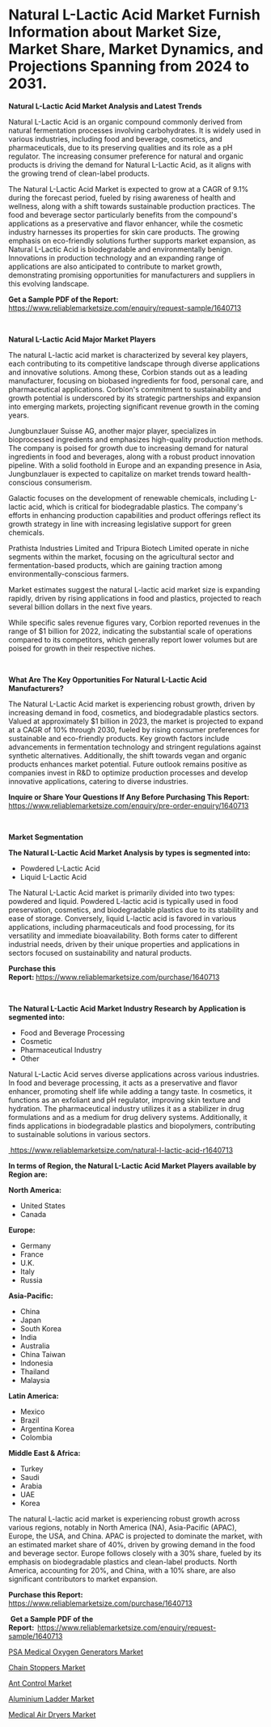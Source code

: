 <p><h1>Natural L-Lactic Acid Market Furnish Information about Market Size, Market Share, Market Dynamics, and Projections Spanning from 2024 to 2031.</h1></p><p><strong>Natural L-Lactic Acid Market Analysis and Latest Trends</strong></p>
<p><p>Natural L-Lactic Acid is an organic compound commonly derived from natural fermentation processes involving carbohydrates. It is widely used in various industries, including food and beverage, cosmetics, and pharmaceuticals, due to its preserving qualities and its role as a pH regulator. The increasing consumer preference for natural and organic products is driving the demand for Natural L-Lactic Acid, as it aligns with the growing trend of clean-label products.</p><p>The Natural L-Lactic Acid Market is expected to grow at a CAGR of 9.1% during the forecast period, fueled by rising awareness of health and wellness, along with a shift towards sustainable production practices. The food and beverage sector particularly benefits from the compound's applications as a preservative and flavor enhancer, while the cosmetic industry harnesses its properties for skin care products. The growing emphasis on eco-friendly solutions further supports market expansion, as Natural L-Lactic Acid is biodegradable and environmentally benign. Innovations in production technology and an expanding range of applications are also anticipated to contribute to market growth, demonstrating promising opportunities for manufacturers and suppliers in this evolving landscape.</p></p>
<p><strong>Get a Sample PDF of the Report:&nbsp;</strong> <a href="https://www.reliablemarketsize.com/enquiry/request-sample/1640713?utm_campaign=1144&utm_medium=2&utm_source=Github&utm_content=ia&utm_term=25092024&utm_id=natural-l-lactic-acid">https://www.reliablemarketsize.com/enquiry/request-sample/1640713</a></p>
<p>&nbsp;</p>
<p><strong>Natural L-Lactic Acid Major Market Players</strong></p>
<p><p>The natural L-lactic acid market is characterized by several key players, each contributing to its competitive landscape through diverse applications and innovative solutions. Among these, Corbion stands out as a leading manufacturer, focusing on biobased ingredients for food, personal care, and pharmaceutical applications. Corbion's commitment to sustainability and growth potential is underscored by its strategic partnerships and expansion into emerging markets, projecting significant revenue growth in the coming years.</p><p>Jungbunzlauer Suisse AG, another major player, specializes in bioprocessed ingredients and emphasizes high-quality production methods. The company is poised for growth due to increasing demand for natural ingredients in food and beverages, along with a robust product innovation pipeline. With a solid foothold in Europe and an expanding presence in Asia, Jungbunzlauer is expected to capitalize on market trends toward health-conscious consumerism.</p><p>Galactic focuses on the development of renewable chemicals, including L-lactic acid, which is critical for biodegradable plastics. The company's efforts in enhancing production capabilities and product offerings reflect its growth strategy in line with increasing legislative support for green chemicals.</p><p>Prathista Industries Limited and Tripura Biotech Limited operate in niche segments within the market, focusing on the agricultural sector and fermentation-based products, which are gaining traction among environmentally-conscious farmers.</p><p>Market estimates suggest the natural L-lactic acid market size is expanding rapidly, driven by rising applications in food and plastics, projected to reach several billion dollars in the next five years.</p><p>While specific sales revenue figures vary, Corbion reported revenues in the range of $1 billion for 2022, indicating the substantial scale of operations compared to its competitors, which generally report lower volumes but are poised for growth in their respective niches.</p></p>
<p>&nbsp;</p>
<p><strong>What Are The Key Opportunities For Natural L-Lactic Acid Manufacturers?</strong></p>
<p><p>The Natural L-Lactic Acid market is experiencing robust growth, driven by increasing demand in food, cosmetics, and biodegradable plastics sectors. Valued at approximately $1 billion in 2023, the market is projected to expand at a CAGR of 10% through 2030, fueled by rising consumer preferences for sustainable and eco-friendly products. Key growth factors include advancements in fermentation technology and stringent regulations against synthetic alternatives. Additionally, the shift towards vegan and organic products enhances market potential. Future outlook remains positive as companies invest in R&D to optimize production processes and develop innovative applications, catering to diverse industries.</p></p>
<p><strong>Inquire or Share Your Questions If Any Before Purchasing This Report:</strong> <a href="https://www.reliablemarketsize.com/enquiry/pre-order-enquiry/1640713?utm_campaign=1144&utm_medium=2&utm_source=Github&utm_content=ia&utm_term=25092024&utm_id=natural-l-lactic-acid">https://www.reliablemarketsize.com/enquiry/pre-order-enquiry/1640713</a></p>
<p>&nbsp;</p>
<p><strong>Market Segmentation</strong></p>
<p><strong>The Natural L-Lactic Acid Market Analysis by types is segmented into:</strong></p>
<p><ul><li>Powdered L-Lactic Acid</li><li>Liquid L-Lactic Acid</li></ul></p>
<p><p>The Natural L-Lactic Acid market is primarily divided into two types: powdered and liquid. Powdered L-lactic acid is typically used in food preservation, cosmetics, and biodegradable plastics due to its stability and ease of storage. Conversely, liquid L-lactic acid is favored in various applications, including pharmaceuticals and food processing, for its versatility and immediate bioavailability. Both forms cater to different industrial needs, driven by their unique properties and applications in sectors focused on sustainability and natural products.</p></p>
<p><strong>Purchase this Report:&nbsp;</strong><a href="https://www.reliablemarketsize.com/purchase/1640713?utm_campaign=1144&utm_medium=2&utm_source=Github&utm_content=ia&utm_term=25092024&utm_id=natural-l-lactic-acid">https://www.reliablemarketsize.com/purchase/1640713</a></p>
<p>&nbsp;</p>
<p><strong>The Natural L-Lactic Acid Market Industry Research by Application is segmented into:</strong></p>
<p><ul><li>Food and Beverage Processing</li><li>Cosmetic</li><li>Pharmaceutical Industry</li><li>Other</li></ul></p>
<p><p>Natural L-Lactic Acid serves diverse applications across various industries. In food and beverage processing, it acts as a preservative and flavor enhancer, promoting shelf life while adding a tangy taste. In cosmetics, it functions as an exfoliant and pH regulator, improving skin texture and hydration. The pharmaceutical industry utilizes it as a stabilizer in drug formulations and as a medium for drug delivery systems. Additionally, it finds applications in biodegradable plastics and biopolymers, contributing to sustainable solutions in various sectors.</p></p>
<p><a href="https://www.reliablemarketsize.com/natural-l-lactic-acid-r1640713?utm_campaign=1144&utm_medium=2&utm_source=Github&utm_content=ia&utm_term=25092024&utm_id=natural-l-lactic-acid">&nbsp;https://www.reliablemarketsize.com/natural-l-lactic-acid-r1640713</a></p>
<p><strong>In terms of Region, the Natural L-Lactic Acid Market Players available by Region are:</strong></p>
<p>
    <p> <strong> North America: </strong>
        <ul>
            <li>United States</li>
            <li>Canada</li>
        </ul>
        </p> 
    <p> <strong> Europe: </strong>
        <ul>
            <li>Germany</li>
            <li>France</li>
            <li>U.K.</li>
            <li>Italy</li>
            <li>Russia</li>
        </ul>
        </p> 
    <p> <strong> Asia-Pacific: </strong>
        <ul>
            <li>China</li>
            <li>Japan</li>
            <li>South Korea</li>
            <li>India</li>
            <li>Australia</li>
            <li>China Taiwan</li>
            <li>Indonesia</li>
            <li>Thailand</li>
            <li>Malaysia</li>
        </ul>
        </p> 
    <p> <strong> Latin America: </strong>
        <ul>
            <li>Mexico</li>
            <li>Brazil</li>
            <li>Argentina Korea</li>
            <li>Colombia</li>
        </ul>
        </p> 
    <p> <strong> Middle East & Africa: </strong>
        <ul>
            <li>Turkey</li>
            <li>Saudi</li>
            <li>Arabia</li>
            <li>UAE</li>
            <li>Korea</li>
        </ul>
    </p>
    </p>
<p><p>The natural L-lactic acid market is experiencing robust growth across various regions, notably in North America (NA), Asia-Pacific (APAC), Europe, the USA, and China. APAC is projected to dominate the market, with an estimated market share of 40%, driven by growing demand in the food and beverage sector. Europe follows closely with a 30% share, fueled by its emphasis on biodegradable plastics and clean-label products. North America, accounting for 20%, and China, with a 10% share, are also significant contributors to market expansion.</p></p>
<p><strong>Purchase this Report: </strong><a href="https://www.reliablemarketsize.com/purchase/1640713?utm_campaign=1144&utm_medium=2&utm_source=Github&utm_content=ia&utm_term=25092024&utm_id=natural-l-lactic-acid">https://www.reliablemarketsize.com/purchase/1640713</a></p>
<p>&nbsp;<strong>Get a Sample PDF of the Report:&nbsp;&nbsp;</strong><a href="https://www.reliablemarketsize.com/enquiry/request-sample/1640713?utm_campaign=1144&utm_medium=2&utm_source=Github&utm_content=ia&utm_term=25092024&utm_id=natural-l-lactic-acid">https://www.reliablemarketsize.com/enquiry/request-sample/1640713</a></p>
<p><strong></strong></p>
<p><p><a href="https://www.linkedin.com/pulse/psa-medical-oxygen-generators-market-trends-strategic-insights-vac0c?trackingId=5141Sh58SAOEBLoL0TWf1Q%3D%3D&utm_campaign=1144&utm_medium=2&utm_source=Github&utm_content=ia&utm_term=25092024&utm_id=natural-l-lactic-acid">PSA Medical Oxygen Generators Market</a></p><p><a href="https://www.linkedin.com/pulse/chain-stoppers-market-size-growth-trends-industry-analysis-sjoie?trackingId=hLUTTMKASlCyKuKfoI0f7w%3D%3D&utm_campaign=1144&utm_medium=2&utm_source=Github&utm_content=ia&utm_term=25092024&utm_id=natural-l-lactic-acid">Chain Stoppers Market</a></p><p><a href="https://issuu.com/reportprime-2/docs/ant-control-market-size-2030.pptx_40cb4a25ef082a?utm_campaign=1144&utm_medium=2&utm_source=Github&utm_content=ia&utm_term=25092024&utm_id=natural-l-lactic-acid">Ant Control Market</a></p><p><a href="https://issuu.com/reportprime-2/docs/aluminium-ladder-market-size-2030.p_c94117277731f2?utm_campaign=1144&utm_medium=2&utm_source=Github&utm_content=ia&utm_term=25092024&utm_id=natural-l-lactic-acid">Aluminium Ladder Market</a></p><p><a href="https://www.linkedin.com/pulse/medical-air-dryers-market-global-regional-analysis-focus-region-iximc?trackingId=lQlW1vH0TSiqtBSlFEiE0Q%3D%3D&utm_campaign=1144&utm_medium=2&utm_source=Github&utm_content=ia&utm_term=25092024&utm_id=natural-l-lactic-acid">Medical Air Dryers Market</a></p></p>